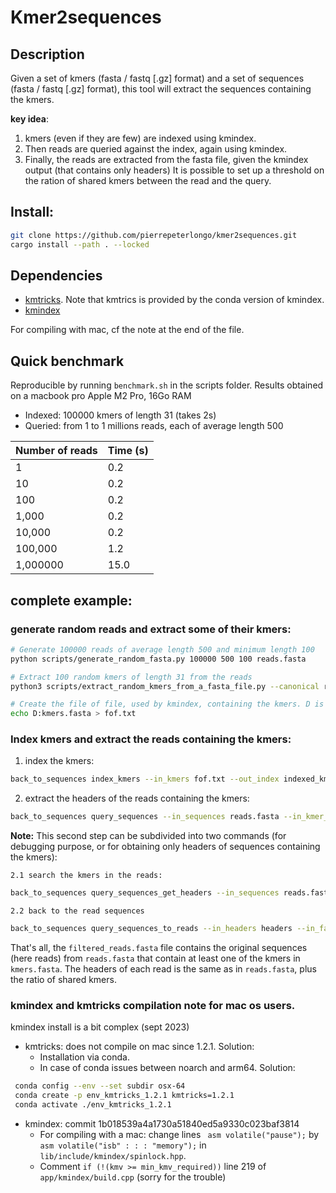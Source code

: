 # Kmer2sequences

## Description
Given a set of kmers (fasta / fastq [.gz] format) and a set of sequences  (fasta / fastq [.gz] format), this tool will extract the sequences containing the kmers.

**key idea**: 
 1. kmers (even if they are few) are indexed using kmindex. 
 2. Then reads are queried against the index, again using kmindex.
 3. Finally, the reads are extracted from the fasta file, given the kmindex output (that contains only headers)
 It is possible to set up a threshold on the ration of shared kmers between the read and the query.

## Install:
```bash
git clone https://github.com/pierrepeterlongo/kmer2sequences.git
cargo install --path . --locked
```

## Dependencies
* [kmtricks](https://github.com/tlemane/kmtricks). Note that kmtrics is provided by the conda version of kmindex.
* [kmindex](https://github.com/tlemane/kmindex)

For compiling with mac, cf the note at the end of the file.

## Quick benchmark
Reproducible by running `benchmark.sh` in the scripts folder.
Results obtained on a macbook pro Apple M2 Pro, 16Go RAM
* Indexed: 100000 kmers of length 31 (takes 2s)
* Queried: from 1 to 1 millions reads, each of average length 500

| Number of reads | Time (s) |
|-----------------|----------|
| 1               | 0.2      |
| 10              | 0.2      |
| 100             | 0.2      |	
| 1,000           | 0.2      |
| 10,000          | 0.2    	 |
| 100,000         | 1.2    	 |
| 1,000000        | 15.0   	 |





## complete example: 
### generate random reads and extract some of their kmers: 
```bash
# Generate 100000 reads of average length 500 and minimum length 100
python scripts/generate_random_fasta.py 100000 500 100 reads.fasta

# Extract 100 random kmers of length 31 from the reads
python3 scripts/extract_random_kmers_from_a_fasta_file.py --canonical reads.fasta 31 100 kmers.fasta

# Create the file of file, used by kmindex, containing the kmers. D is simply a prefix. 
echo D:kmers.fasta > fof.txt
```

### Index kmers and extract the reads containing the kmers:

1. index the kmers: 
```bash
back_to_sequences index_kmers --in_kmers fof.txt --out_index indexed_kmers -k 31 --kmindex_path ./bin/kmindex
```

2. extract the headers of the reads containing the kmers: 
```bash
back_to_sequences query_sequences --in_sequences reads.fasta --in_kmer_index indexed_kmers --out_fasta filtered_reads.fasta --kmindex_path ./bin/kmindex
```

**Note:** This second step can be subdivided into two commands (for debugging purpose, or for obtaining only headers of sequences containing the kmers):

	2.1 search the kmers in the reads: 
```bash
back_to_sequences query_sequences_get_headers --in_sequences reads.fasta --in_kmer_index indexed_kmers --out_headers headers --kmindex_path ./bin/kmindex
```

	2.2 back to the read sequences
```bash
back_to_sequences query_sequences_to_reads --in_headers headers --in_fasta reads.fasta --out_fasta filtered_reads.fasta --threshold 0.0
```

That's all, the `filtered_reads.fasta` file contains the original sequences (here reads) from `reads.fasta` that contain at least one of the kmers in `kmers.fasta`.
The headers of each read is the same as in `reads.fasta`, plus the ratio of shared kmers.


### kmindex and kmtricks compilation note for mac os users.
kmindex install is a bit complex (sept 2023)
* kmtricks: does not compile on mac since 1.2.1. Solution: 
	* Installation via conda.
	* In case of conda issues between noarch and arm64. Solution: 
```bash
 conda config --env --set subdir osx-64
 conda create -p env_kmtricks_1.2.1 kmtricks=1.2.1 
 conda activate ./env_kmtricks_1.2.1
```
* kmindex: commit 1b018539a4a1730a51840ed5a9330c023baf3814
	* For compiling with a mac: change lines ` asm volatile("pause");` by `asm volatile("isb" : : : "memory");` in `lib/include/kmindex/spinlock.hpp`. 
	* Comment `if (!(kmv >= min_kmv_required))` line 219 of `app/kmindex/build.cpp`
(sorry for the trouble)

